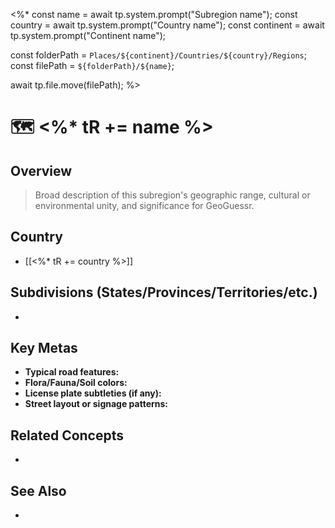 <%*
const name = await tp.system.prompt("Subregion name");
const country = await tp.system.prompt("Country name");
const continent = await tp.system.prompt("Continent name");

const folderPath = `Places/${continent}/Countries/${country}/Regions`;
const filePath = `${folderPath}/${name}`;

await tp.file.move(filePath);
%>
# 🗺️ <%* tR += name %>

## Overview
> Broad description of this subregion's geographic range, cultural or environmental unity, and significance for GeoGuessr.

## Country
- [[<%* tR += country %>]]

## Subdivisions (States/Provinces/Territories/etc.)
- 

## Key Metas
- **Typical road features:**  
- **Flora/Fauna/Soil colors:**  
- **License plate subtleties (if any):**  
- **Street layout or signage patterns:**  

## Related Concepts
- 

## See Also
- 
